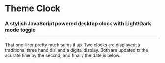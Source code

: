# Theme Clock

### A stylish JavaScript powered desktop clock with Light/Dark mode toggle
---
That one-liner pretty much sums it up. Two clocks are displayed; a traditional three hand dial and a digital display. Both are updated to the acurate time by the second, and finally the date is below.